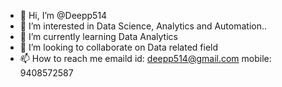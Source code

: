 - 👋 Hi, I’m @Deepp514
- 👀 I’m interested in Data Science, Analytics and Automation..
- 🌱 I’m currently learning Data Analytics
- 💞️ I’m looking to collaborate on Data related field
- 📫 How to reach me emaild id: deepp514@gmail.com
                         mobile: 9408572587

<!---
Deepp514/Deepp514 is a ✨ special ✨ repository because its `README.md` (this file) appears on your GitHub profile.
You can click the Preview link to take a look at your changes.
--->

